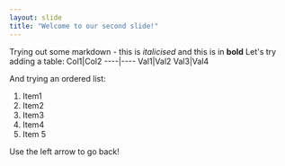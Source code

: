 ```yaml
---
layout: slide
title: "Welcome to our second slide!"
---
```

Trying out some markdown - this is _italicised_ and this is in **bold**
Let's try adding a table:
Col1|Col2
----|----
Val1|Val2
Val3|Val4

And trying an ordered list:
1. Item1
2. Item2
3. Item3
4.   Item4
5. Item 5

Use the left arrow to go back!
